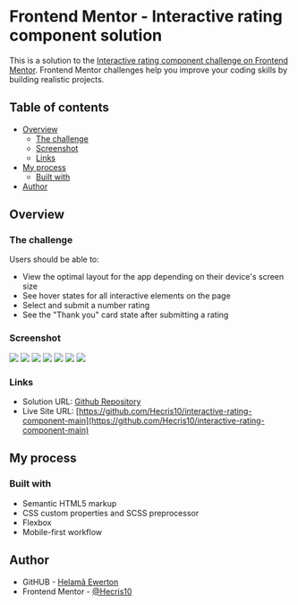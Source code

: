 # Frontend Mentor - Interactive rating component solution

This is a solution to the [Interactive rating component challenge on Frontend Mentor](https://www.frontendmentor.io/challenges/interactive-rating-component-koxpeBUmI). Frontend Mentor challenges help you improve your coding skills by building realistic projects. 

## Table of contents

- [Overview](#overview)
  - [The challenge](#the-challenge)
  - [Screenshot](#screenshot)
  - [Links](#links)
- [My process](#my-process)
  - [Built with](#built-with)
- [Author](#author)


## Overview

### The challenge

Users should be able to:

- View the optimal layout for the app depending on their device's screen size
- See hover states for all interactive elements on the page
- Select and submit a number rating
- See the "Thank you" card state after submitting a rating

### Screenshot

![](./screenshots/Home-Largepage.png)
![](./screenshots/Home-Largepage-hover-rate.png)
![](./screenshots/Home-Largepage-active-rate.png)
![](./screenshots/Home-Largepage-hover-button.png)
![](./screenshots/Rated-Large.png)
![](./screenshots/Home-small.png)
![](./screenshots/Rated-small.png)


### Links

- Solution URL: [Github Repository](https://www.github.com/hecris10)
- Live Site URL: [https://github.com/Hecris10/interactive-rating-component-main](https://github.com/Hecris10/interactive-rating-component-main)

## My process

### Built with

- Semantic HTML5 markup
- CSS custom properties and SCSS preprocessor
- Flexbox
- Mobile-first workflow

## Author

- GitHUB - [Helamã Ewerton](https://github.com/Hecris10)
- Frontend Mentor - [@Hecris10](https://www.frontendmentor.io/profile/Hecris10)
